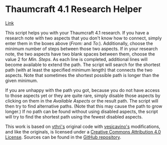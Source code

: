 Thaumcraft 4.1 Research Helper
==========

[Link](https://github.com/danielstory/tcresearch)

This script helps you with your Thaumcraft 4.1 research. If you have a research note with two 
aspects that you don't know how to connect, simply enter them in the boxes above (*From:* and 
*To:*). Additionally, choose the minimum number of steps between those two aspects. If in your 
research note, the two aspects have two blank spaces between them, choose the value 2 for *Min. 
Steps*. As each line is completed, additional lines will become available to extend the path. 
The script will search for the shortest path (with at least the specified minimum length) that 
connects the two aspects. Note that sometimes the shortest possible path is longer than the 
given minimum.

If you are unhappy with the path you got, because you do not have access to those aspects yet 
or they are quite rare, simply disable those aspects by clicking on them in the *Available 
Aspects* or the result path. The script will then try to find alternative paths. (Note that this 
may cause the path to grow longer.) If no path can be found without using disabled aspects, the 
script will try to find the shortest path using the fewest disabled aspects.

This work is based on [ythri's](https://github.com/ythri/tcresearch/) original code with 
[vesicavino's](https://github.com/Vesicavinco/tcresearch) modifications, and like the originals, 
is licensed under a [Creative Commons Attribution 4.0 License](http://creativecommons.org/licenses/by/4.0/). 
Sources can be found in the [GitHub repository](https://github.com/danielstory/tcresearch).